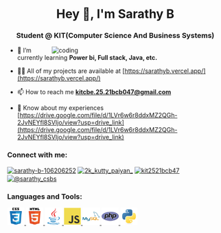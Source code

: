<h1 align="center">Hey 👋, I'm Sarathy B</h1>
<h3 align="center">Student @ KIT(Computer Science And Business Systems)</h3>
<img align="right" alt="coding" width="400" src="https://user-images.githubusercontent.com/74038190/212749447-bfb7e725-6987-49d9-ae85-2015e3e7cc41.gif">

- 🌱 I’m currently learning **Power bi, Full stack, Java, etc.**

- 👨‍💻 All of my projects are available at [https://sarathyb.vercel.app/](https://sarathyb.vercel.app/)

- 📫 How to reach me **kitcbe.25.21bcb047@gmail.com**

- 📄 Know about my experiences [https://drive.google.com/file/d/1LVr6w6r8ddxMZ2QGh-2JvNEYfl8SVIjo/view?usp=drive_link](https://drive.google.com/file/d/1LVr6w6r8ddxMZ2QGh-2JvNEYfl8SVIjo/view?usp=drive_link)

<h3 align="left">Connect with me:</h3>
<p align="left">
<a href="https://linkedin.com/in/sarathy-b-106206252" target="blank"><img align="center" src="https://raw.githubusercontent.com/rahuldkjain/github-profile-readme-generator/master/src/images/icons/Social/linked-in-alt.svg" alt="sarathy-b-106206252" height="30" width="40" /></a>
<a href="https://instagram.com/2k_kutty_paiyan_" target="blank"><img align="center" src="https://raw.githubusercontent.com/rahuldkjain/github-profile-readme-generator/master/src/images/icons/Social/instagram.svg" alt="2k_kutty_paiyan_" height="30" width="40" /></a>
<a href="https://www.codechef.com/users/kit2521bcb47" target="blank"><img align="center" src="https://cdn.jsdelivr.net/npm/simple-icons@3.1.0/icons/codechef.svg" alt="kit2521bcb47" height="30" width="40" /></a>
<a href="https://www.hackerrank.com/@sarathy_csbs" target="blank"><img align="center" src="https://raw.githubusercontent.com/rahuldkjain/github-profile-readme-generator/master/src/images/icons/Social/hackerrank.svg" alt="@sarathy_csbs" height="30" width="40" /></a>
</p>

<h3 align="left">Languages and Tools:</h3>
<p align="left"> <a href="https://www.w3schools.com/css/" target="_blank" rel="noreferrer"> <img src="https://raw.githubusercontent.com/devicons/devicon/master/icons/css3/css3-original-wordmark.svg" alt="css3" width="40" height="40"/> </a> <a href="https://www.w3.org/html/" target="_blank" rel="noreferrer"> <img src="https://raw.githubusercontent.com/devicons/devicon/master/icons/html5/html5-original-wordmark.svg" alt="html5" width="40" height="40"/> </a> <a href="https://www.java.com" target="_blank" rel="noreferrer"> <img src="https://raw.githubusercontent.com/devicons/devicon/master/icons/java/java-original.svg" alt="java" width="40" height="40"/> </a> <a href="https://developer.mozilla.org/en-US/docs/Web/JavaScript" target="_blank" rel="noreferrer"> <img src="https://raw.githubusercontent.com/devicons/devicon/master/icons/javascript/javascript-original.svg" alt="javascript" width="40" height="40"/> </a> <a href="https://www.mysql.com/" target="_blank" rel="noreferrer"> <img src="https://raw.githubusercontent.com/devicons/devicon/master/icons/mysql/mysql-original-wordmark.svg" alt="mysql" width="40" height="40"/> </a> <a href="https://www.php.net" target="_blank" rel="noreferrer"> <img src="https://raw.githubusercontent.com/devicons/devicon/master/icons/php/php-original.svg" alt="php" width="40" height="40"/> </a> <a href="https://www.python.org" target="_blank" rel="noreferrer"> <img src="https://raw.githubusercontent.com/devicons/devicon/master/icons/python/python-original.svg" alt="python" width="40" height="40"/> </a> </p>

